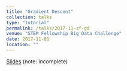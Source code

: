 ```yaml
---
title: "Gradient Descent"
collection: talks
type: "Tutorial"
permalink: /talks/2017-11-sf-gd
venue: "STEM Fellowship Big Data Challenge"
date: 2017-11-01
location: ""
---
```


[Slides](http://talks.jacobdanovitch.me/stemfellowship/gradient_descent.html) (note: incomplete)
